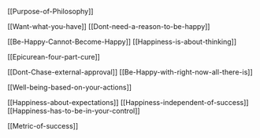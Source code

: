 
[[Purpose-of-Philosophy]]

[[Want-what-you-have]]
[[Dont-need-a-reason-to-be-happy]]

[[Be-Happy-Cannot-Become-Happy]]
[[Happiness-is-about-thinking]]

[[Epicurean-four-part-cure]]

[[Dont-Chase-external-approval]]
[[Be-Happy-with-right-now-all-there-is]]

[[Well-being-based-on-your-actions]]

[[Happiness-about-expectations]]
[[Happiness-independent-of-success]]
[[Happiness-has-to-be-in-your-control]]

[[Metric-of-success]]

